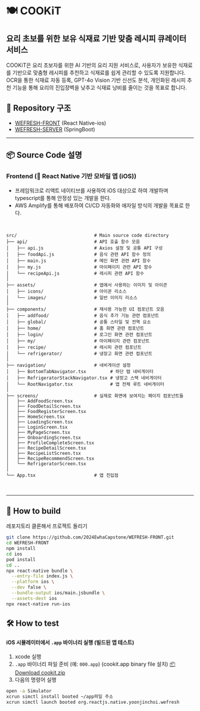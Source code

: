 # 🍽️ COOKiT
## 요리 초보를 위한 보유 식재료 기반 맞춤 레시피 큐레이터 서비스

COOKiT은 요리 초보자를 위한 AI 기반의 요리 지원 서비스로, 사용자가 보유한 식재료를 기반으로 맞춤형 레시피를 추천하고 식재료를 쉽게 관리할 수 있도록 지원합니다. OCR을 통한 식재료 자동 등록, GPT-4o Vision 기반 신선도 분석, 개인화된 레시피 추천 기능을 통해 요리의 진입장벽을 낮추고 식재료 낭비를 줄이는 것을 목표로 합니다.
## 📁 Repository 구조

- [WEFRESH-FRONT](https://github.com/2024EwhaCapstone/WEFRESH-FRONT) (React Native-ios)
- [WEFRESH-SERVER](https://github.com/2024EwhaCapstone/WEFRESH-SERVER) (SpringBoot)

---

## 📦 Source Code 설명

### Frontend (📱 React Native 기반 모바일 앱 (iOS))

- 프레임워크로 리액트 네이티브를 사용하여 iOS 대상으로 하여 개발하며 typescript를 통해 안정성 있는 개발을 한다.
- AWS Amplify를 통해 배포하여 CI/CD 자동화와 애자일 방식의 개발을 목표로 한다.

<pre>

<code>
src/                             # Main source code directory
├── api/                         # API 호출 함수 모음
│   ├── api.js                   # Axios 설정 및 공통 API 구성
│   ├── foodApi.js               # 음식 관련 API 함수 정의
│   ├── main.js                  # 메인 화면 관련 API 함수
│   ├── my.js                    # 마이페이지 관련 API 함수
│   └── recipeApi.js             # 레시피 관련 API 함수
│
├── assets/                      # 앱에서 사용하는 이미지 및 아이콘
│   ├── icons/                   # 아이콘 리소스
│   └── images/                  # 일반 이미지 리소스
│
├── components/                  # 재사용 가능한 UI 컴포넌트 모음
│   ├── addfood/                 # 음식 추가 기능 관련 컴포넌트
│   ├── global/                  # 공통 스타일 및 전역 요소
│   ├── home/                    # 홈 화면 관련 컴포넌트
│   ├── login/                   # 로그인 화면 관련 컴포넌트
│   ├── my/                      # 마이페이지 관련 컴포넌트
│   ├── recipe/                  # 레시피 관련 컴포넌트
│   └── refrigerator/            # 냉장고 화면 관련 컴포넌트
│
├── navigation/                  # 네비게이션 설정
│   ├── BottomTabNavigator.tsx         # 하단 탭 네비게이터
│   ├── RefrigeratorStackNavigator.tsx # 냉장고 스택 네비게이터
│   └── RootNavigator.tsx              # 앱 전체 루트 네비게이터
│
├── screens/                     # 실제로 화면에 보여지는 페이지 컴포넌트들
│   ├── AddFoodScreen.tsx
│   ├── FoodDetailScreen.tsx
│   ├── FoodRegisterScreen.tsx
│   ├── HomeScreen.tsx
│   ├── LoadingScreen.tsx
│   ├── LoginScreen.tsx
│   ├── MyPageScreen.tsx
│   ├── OnboardingScreen.tsx
│   ├── ProfileCompleteScreen.tsx
│   ├── RecipeDetailScreen.tsx
│   ├── RecipeListScreen.tsx
│   ├── RecipeRecommendScreen.tsx
│   └── RefrigeratorScreen.tsx
│
└── App.tsx                      # 앱 진입점
</code>

</pre>

---
## 📱 How to build
레포지토리 클론해서 프로젝트 돌리기

```bash
git clone https://github.com/2024EwhaCapstone/WEFRESH-FRONT.git
cd WEFRESH-FRONT
npm install
cd ios
pod install
cd ..
npx react-native bundle \
  --entry-file index.js \
  --platform ios \
  --dev false \
  --bundle-output ios/main.jsbundle \
  --assets-dest ios
npx react-native run-ios
```

## 🛠️ How to test
####  iOS 시뮬레이터에서 `.app` 바이너리 실행 (빌드된 앱 테스트)

1. xcode 실행
2. `.app` 바이너리 파일 준비 (예: `000.app`)
   (cookit.app binary file 설치)
  [📦 Download cookit.zip](https://github.com/2024EwhaCapstone/Growth/releases/download/v1.0.0/cookit.zip)
3. 다음의 명령어 실행
```bash
open -a Simulator
xcrun simctl install booted ~/app파일 주소
xcrun simctl launch booted org.reactjs.native.yoonjinchoi.wefresh
```
